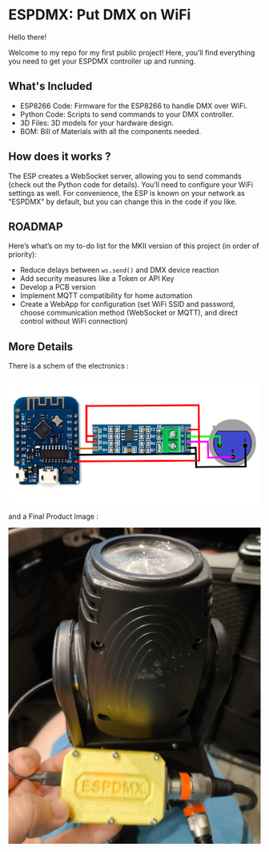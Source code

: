 # ESPDMX: Put DMX on WiFi

Hello there!

Welcome to my repo for my first public project! Here, you’ll find everything you need to get your ESPDMX controller up and running.

## What's Included
* ESP8266 Code: Firmware for the ESP8266 to handle DMX over WiFi.
* Python Code: Scripts to send commands to your DMX controller.
* 3D Files: 3D models for your hardware design.
* BOM: Bill of Materials with all the components needed.

## How does it works ?

The ESP creates a WebSocket server, allowing you to send commands (check out the Python code for details). You’ll need to configure your WiFi settings as well. For convenience, the ESP is known on your network as "ESPDMX" by default, but you can change this in the code if you like.

## ROADMAP

Here’s what’s on my to-do list for the MKII version of this project (in order of priority):

- Reduce delays between `ws.send()` and DMX device reaction
- Add security measures like a Token or API Key
- Develop a PCB version
- Implement MQTT compatibility for home automation
- Create a WebApp for configuration (set WiFi SSID and password, choose communication method (WebSocket or MQTT), and direct control without WiFi connection)


## More Details

There is a schem of the electronics :

![Schematic](render/schematic.png)


and a Final Product Image :

![Final product](render/finalproduct.jpeg)